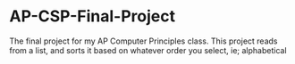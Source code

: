 # AP-CSP-Final-Project
The final project for my AP Computer Principles class.
This project reads from a list, and sorts it based on whatever order you select, ie; alphabetical
